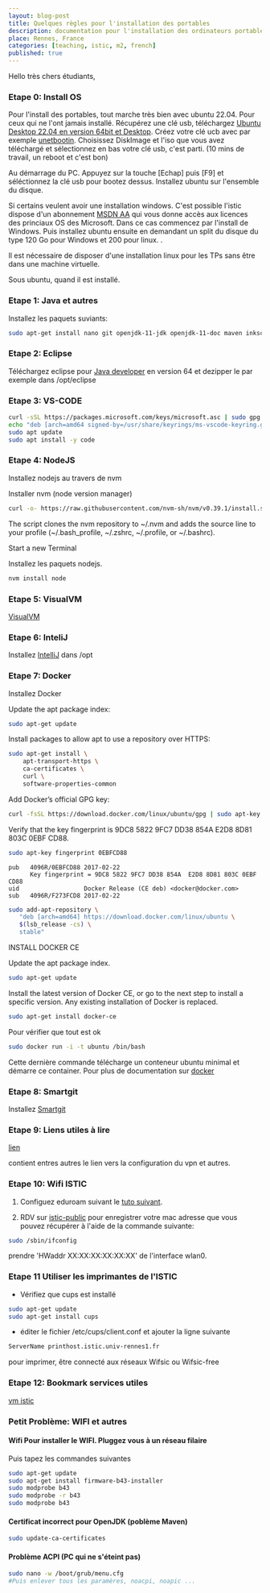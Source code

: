 ```yaml
---
layout: blog-post
title: Quelques règles pour l'installation des portables
description: documentation pour l'installation des ordinateurs portables par les étudiants
place: Rennes, France
categories: [teaching, istic, m2, french]
published: true
---
```


Hello très chers étudiants,

### Etape 0: Install OS

Pour l'install des portables, tout marche très bien avec ubuntu 22.04. Pour ceux qui ne l'ont jamais installé. Récupérez une clé usb, téléchargez [Ubuntu Desktop 22.04 en version 64bit et Desktop](http://www.ubuntu.com/download/desktop). Créez votre clé ucb avec par exemple [unetbootin](http://unetbootin.sourceforge.net/). Choisissez DiskImage et l'iso que vous avez téléchargé et sélectionnez en bas votre clé usb, c'est parti. (10 mins de travail, un reboot et c'est bon)

<!--more-->

Au démarrage du PC. Appuyez sur la touche [Echap] puis [F9] et séléctionnez la clé usb pour bootez dessus. Installez ubuntu sur l'ensemble du disque.

Si certains veulent avoir une installation windows. C'est possible l'istic dispose d'un abonnement [MSDN AA](https://istic.univ-rennes1.fr/intranet/accord-microsoft) qui vous donne accès aux licences des princiaux OS des Microsoft. Dans ce cas commencez par l'install de Windows. Puis installez ubuntu ensuite en demandant un split du disque du type 120 Go pour Windows et 200 pour linux. .

Il est nécessaire de disposer d'une installation linux pour les TPs sans être dans une machine virtuelle.

Sous ubuntu, quand il est installé.

### Etape 1: Java et autres

Installez les paquets suviants:

```bash
sudo apt-get install nano git openjdk-11-jdk openjdk-11-doc maven inkscape curl  apt-transport-https
```

### Etape 2: Eclipse

Téléchargez eclipse pour [Java developer](https://www.eclipse.org/downloads/download.php?file=/technology/epp/downloads/release/2022-06/R/eclipse-jee-2022-06-R-linux-gtk-x86_64.tar.gz) en version 64 et dezipper le par exemple dans /opt/eclipse

### Etape 3: VS-CODE

```bash
curl -sSL https://packages.microsoft.com/keys/microsoft.asc | sudo gpg --dearmor -o /usr/share/keyrings/ms-vscode-keyring.gpg
echo "deb [arch=amd64 signed-by=/usr/share/keyrings/ms-vscode-keyring.gpg] https://packages.microsoft.com/repos/vscode stable main" | sudo tee /etc/apt/sources.list.d/vscode.list
sudo apt update
sudo apt install -y code
```

### Etape 4: NodeJS

Installez nodejs au travers de nvm

Installer nvm (node version manager)

```bash
curl -o- https://raw.githubusercontent.com/nvm-sh/nvm/v0.39.1/install.sh | bash
```

The script clones the nvm repository to ~/.nvm and adds the source line to your profile (~/.bash_profile, ~/.zshrc, ~/.profile, or ~/.bashrc).

Start a new Terminal

Installez les paquets nodejs.

```bash
nvm install node
```

### Etape 5: VisualVM

[VisualVM](https://visualvm.github.io/)

### Etape 6: InteliJ

Installez [IntelliJ](http://www.jetbrains.com/idea/) dans /opt

### Etape 7: Docker

Installez Docker

Update the apt package index:

```bash
sudo apt-get update
```

Install packages to allow apt to use a repository over HTTPS:

```bash
sudo apt-get install \
    apt-transport-https \
    ca-certificates \
    curl \
    software-properties-common
```

Add Docker’s official GPG key:

```bash
curl -fsSL https://download.docker.com/linux/ubuntu/gpg | sudo apt-key add -
```

Verify that the key fingerprint is 9DC8 5822 9FC7 DD38 854A E2D8 8D81 803C 0EBF CD88.

```bash
sudo apt-key fingerprint 0EBFCD88
```

```
pub   4096R/0EBFCD88 2017-02-22
      Key fingerprint = 9DC8 5822 9FC7 DD38 854A  E2D8 8D81 803C 0EBF CD88
uid                  Docker Release (CE deb) <docker@docker.com>
sub   4096R/F273FCD8 2017-02-22
```

```bash
sudo add-apt-repository \
   "deb [arch=amd64] https://download.docker.com/linux/ubuntu \
   $(lsb_release -cs) \
   stable"
```

INSTALL DOCKER CE

Update the apt package index.

```bash
sudo apt-get update
```

Install the latest version of Docker CE, or go to the next step to install a specific version. Any existing installation of Docker is replaced.

```bash
sudo apt-get install docker-ce
```

Pour vérifier que tout est ok

```bash
sudo docker run -i -t ubuntu /bin/bash
```

Cette dernière commande télécharge un conteneur ubuntu minimal et démarre ce container. Pour plus de documentation sur [docker](http://fr.wikipedia.org/wiki/Docker_(Syst%C3%A8me_de_conteneur_Linux)\))

### Etape 8: Smartgit

Installez [Smartgit](http://www.syntevo.com/smartgit/)

### Etape 9: Liens utiles à lire

[lien](https://ent.univ-rennes1.fr/f/intranet/p/rssEtuEsirIstic.u27l1n88/max/render.uP?pCp)

contient entres autres le lien vers la configuration du vpn et autres. 



### Etape 10: Wifi ISTIC

1. Configuez eduroam suivant le [tuto suivant](http://www.eduroam.fr/).

1. RDV sur [istic-public](http://istic-public.istic.univ-rennes1.fr/) pour enregistrer votre mac adresse que vous pouvez récupérer à l'aide de la commande suivante: 

```bash
sudo /sbin/ifconfig
``` 

prendre 'HWaddr XX:XX:XX:XX:XX:XX' de l'interface wlan0.

### Etape 11 Utiliser les imprimantes de l'ISTIC

* Vérifiez que cups est installé

```bash
sudo apt-get update
sudo apt-get install cups
```

* éditer le fichier /etc/cups/client.conf et ajouter la ligne suivante

```bash
ServerName printhost.istic.univ-rennes1.fr
```

pour imprimer, être connecté aux réseaux Wifsic ou Wifsic-free

### Etape 12: Bookmark services utiles

[vm istic](http://vm.istic.univ-rennes1.fr)

### Petit Problème: WIFI et autres

#### Wifi Pour installer le WIFI. Pluggez vous à un réseau filaire

Puis tapez les commandes suivantes

```bash
sudo apt-get update
sudo apt-get install firmware-b43-installer
sudo modprobe b43
sudo modprobe -r b43
sudo modprobe b43
```

#### Certificat incorrect pour OpenJDK (poblème Maven)

```bash
sudo update-ca-certificates
```

#### Problème ACPI (PC qui ne s'éteint pas)

```bash
sudo nano -w /boot/grub/menu.cfg
#Puis enlever tous les paramères, noacpi, noapic ...
```
